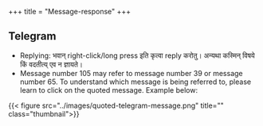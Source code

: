+++
title = "Message-response"
+++

## Telegram
- Replying: भवान् right-click/long press इति कृत्वा reply करोतु। अन्यथा कस्मिन् विषये किं वदतीत्य् एव न ज्ञायते।
- Message number 105 may refer to message number 39 or message number 65. To understand which message is being referred to, please learn to click on the quoted message. Example below:

{{< figure src="../images/quoted-telegram-message.png" title="" class="thumbnail">}}